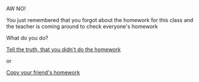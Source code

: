 AW NO!

You just remembered that you forgot about the homework for this class and the teacher is coming around to check everyone's homework

What do you do?

[Tell the truth, that you didn't do the homework](../good-day/truth.md)

or

[Copy your friend's homework](busted.md)